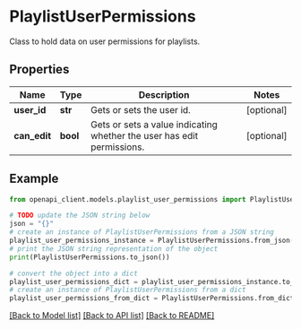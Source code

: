 # PlaylistUserPermissions

Class to hold data on user permissions for playlists.

## Properties

Name | Type | Description | Notes
------------ | ------------- | ------------- | -------------
**user_id** | **str** | Gets or sets the user id. | [optional] 
**can_edit** | **bool** | Gets or sets a value indicating whether the user has edit permissions. | [optional] 

## Example

```python
from openapi_client.models.playlist_user_permissions import PlaylistUserPermissions

# TODO update the JSON string below
json = "{}"
# create an instance of PlaylistUserPermissions from a JSON string
playlist_user_permissions_instance = PlaylistUserPermissions.from_json(json)
# print the JSON string representation of the object
print(PlaylistUserPermissions.to_json())

# convert the object into a dict
playlist_user_permissions_dict = playlist_user_permissions_instance.to_dict()
# create an instance of PlaylistUserPermissions from a dict
playlist_user_permissions_from_dict = PlaylistUserPermissions.from_dict(playlist_user_permissions_dict)
```
[[Back to Model list]](../README.md#documentation-for-models) [[Back to API list]](../README.md#documentation-for-api-endpoints) [[Back to README]](../README.md)


